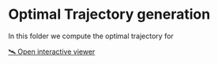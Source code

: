 # Optimal Trajectory generation

In this folder we compute the optimal trajectory for 


[🛰️ Open interactive viewer](https://planning-and-control-in-space-cobot.github.io/MISC/Path%20Planning/RRT/OptimizedTrajectory.html)

